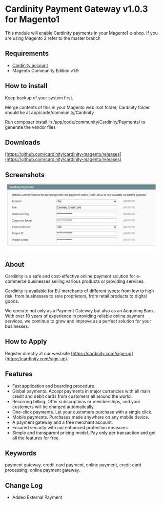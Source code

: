 # Cardinity Payment Gateway v1.0.3 for Magento1

This module will enable Cardinity payments in your Magento1 e-shop.
If you are using Magento 2 refer to the master branch

## Requirements
* [Cardinity account](https://cardinity.com/sign-up)
* Magento Community Edition v1.9

## How to install
Keep backup of your system first.

Merge contents of this in your Magento web root folder, Cardinity folder should be at app/code/community/Cardinity

Run composer install in /app/code/community/Cardinity/Payments/ to generate the vendor files

## Downloads
[https://github.com/cardinity/cardinity-magento/releases](https://github.com/cardinity/cardinity-magento/releases)

## Screenshots
![Admin Page](https://github.com/cardinity/cardinity-magento/raw/1.9.x/admin.jpg)

## About
Cardinity is a safe and cost-effective online payment solution for e-commerce businesses selling various products or providing services.

Cardinity is available for EU merchants of different types: from low to high risk, from businesses to sole proprietors, from retail products to digital goods.

We operate not only as a Payment Gateway but also as an Acquiring Bank. With over 10 years of experience in providing reliable online payment services, we continue to grow and improve as a perfect solution for your businesses.

## How to Apply
Register directly at our wesbsite [https://cardinity.com/sign-up](https://cardinity.com/sign-up).

## Features
* Fast application and boarding procedure.
* Global payments. Accept payments in major currencies with all main credit and debit cards from customers all around the world.
* Recurring billing. Offer subscriptions or memberships, and your customers will be charged automatically.
* One-click payments. Let your customers purchase with a single click.
* Mobile payments. Purchases made anywhere on any mobile device.
* A payment gateway and a free merchant account.
* Ensured security with our enhanced protection measures.
* Simple and transparent pricing model. Pay only per transaction and get all the features for free.

## Keywords
payment gateway, credit card payment, online payment, credit card processing, online payment gateway.

## Change Log
* Added External Payment
